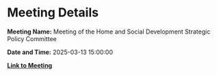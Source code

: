 # Meeting Details

**Meeting Name:** Meeting of the Home and Social Development Strategic Policy Committee

**Date and Time:** 2025-03-13 15:00:00

**[Link to Meeting](https://www.limerick.ie/council/whats-on/meeting-of-the-home-and-social-development-strategic-policy-committee-7)**
